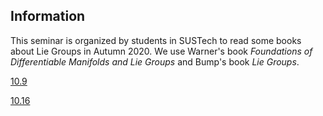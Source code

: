 ## Information
This seminar is organized by students in SUSTech to read some books about Lie Groups in Autumn 2020. We use Warner's book *Foundations of Differentiable Manifolds and Lie Groups* and Bump's book *Lie Groups*. 

 <a href="LieGroups/10.9.pdf" target="_blank">10.9</a>
 
 <a href="LieGroups/10.16.pdf" target="_blank">10.16</a>

